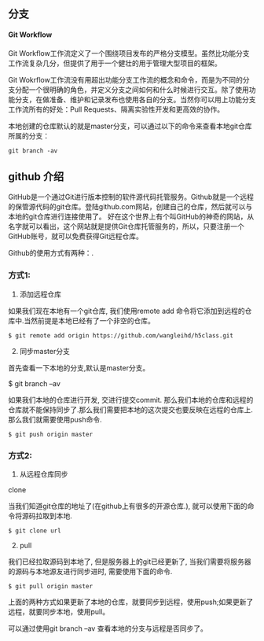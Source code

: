 ## 分支

#### Git Workflow
Git Workflow工作流定义了一个围绕项目发布的严格分支模型。虽然比功能分支工作流复杂几分，但提供了用于一个健壮的用于管理大型项目的框架。

Git Wokrflow工作流没有用超出功能分支工作流的概念和命令，而是为不同的分支分配一个很明确的角色，并定义分支之间如何和什么时候进行交互。除了使用功能分支，在做准备、维护和记录发布也使用各自的分支。当然你可以用上功能分支工作流所有的好处：Pull Requests、隔离实验性开发和更高效的协作。

本地创建的仓库默认的就是master分支，可以通过以下的命令来查看本地git仓库所属的分支：

    git branch -av
    
## github 介绍

GitHub是一个通过Git进行版本控制的软件源代码托管服务。Github就是一个远程的保管源代码的git仓库。登陆github.com网站，创建自己的仓库，然后就可以与本地的git仓库进行连接使用了。
好在这个世界上有个叫GitHub的神奇的网站，从名字就可以看出，这个网站就是提供Git仓库托管服务的，所以，只要注册一个GitHub账号，就可以免费获得Git远程仓库。

Github的使用方式有两种：.

### 方式1:

1. 添加远程仓库

如果我们现在本地有一个git仓库, 我们使用remote add 命令将它添加到远程的仓库中.当然前提是本地已经有了一个非空的仓库。

    $ git remote add origin https://github.com/wangleihd/h5class.git

2. 同步master分支

首先查看一下本地的分支,默认是master分支。

$ git branch –av 

如果我们本地的仓库进行开发, 交进行提交commit. 那么我们本地的仓库和远程的仓库就不能保持同步了.那么我们需要把本地的这次提交也要反映在远程的仓库上. 那么我们就需要使用push命令.

    $ git push origin master

### 方式2:

1. 从远程仓库同步

clone

当我们知道git仓库的地址了(在github上有很多的开源仓库.), 就可以使用下面的命令将源码拉取到本地.

    $ git clone url
    
 2. pull

我们已经拉取源码到本地了, 但是服务器上的git已经更新了, 当我们需要将服务器的源码与本地源友进行同步进时, 需要使用下面的命令.

    $ git pull origin master
    
上面的两种方式如果更新了本地的仓库，就要同步到远程，使用push;如果更新了远程，就要同步本地，使用pull。

可以通过使用git branch –av 查看本地的分支与远程是否同步了。








